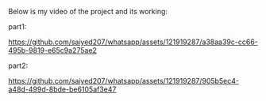 Below is my video of the project and its working:

part1:


https://github.com/saiyed207/whatsapp/assets/121919287/a38aa39c-cc66-495b-9819-e65c9a275ae2



part2:



https://github.com/saiyed207/whatsapp/assets/121919287/905b5ec4-a48d-499d-8bde-be6105af3e47

